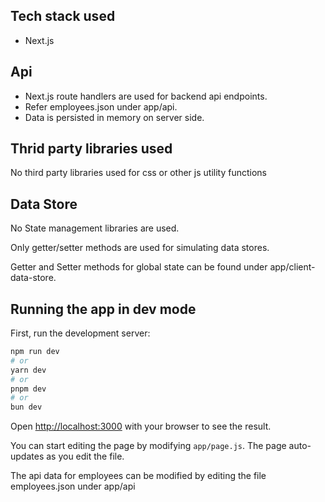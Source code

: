 ## Tech stack used

- Next.js

## Api

- Next.js route handlers are used for backend api endpoints.
- Refer employees.json under app/api.
- Data is persisted in memory on server side.

## Thrid party libraries used

No third party libraries used for css or other js utility functions

## Data Store

No State management libraries are used.

Only getter/setter methods are used for simulating data stores.

Getter and Setter methods for global state can be found under app/client-data-store.

## Running the app in dev mode

First, run the development server:

```bash
npm run dev
# or
yarn dev
# or
pnpm dev
# or
bun dev
```

Open [http://localhost:3000](http://localhost:3000) with your browser to see the result.

You can start editing the page by modifying `app/page.js`. The page auto-updates as you edit the file.

The api data for employees can be modified by editing the file employees.json under app/api
